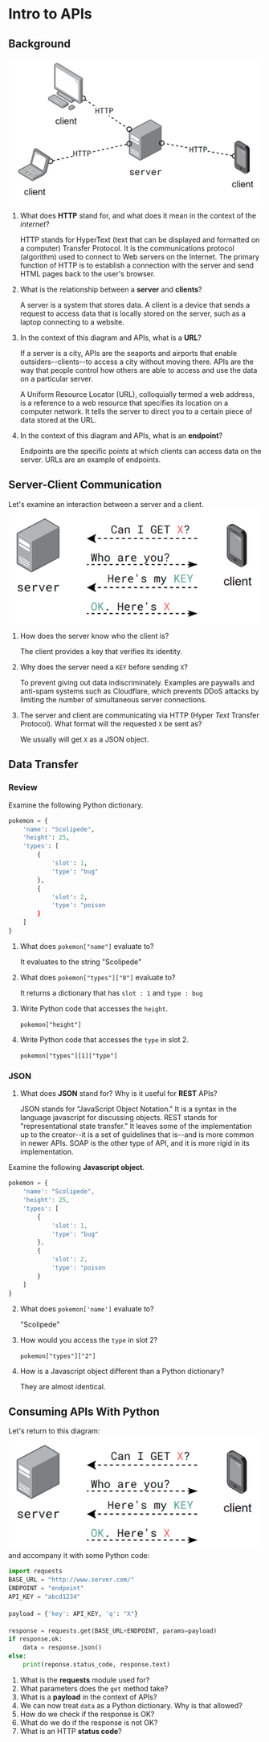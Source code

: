 # Intro to APIs
## Background
![Several clients connect to a server via HTTP](assets/img/server_clients.png)
1. What does **HTTP** stand for, and what does it mean in the context of the _internet_?

    HTTP stands for HyperText (text that can be displayed and formatted on a computer) Transfer Protocol. It is the communications protocol (algorithm) used to connect to Web servers on the Internet. The primary function of HTTP is to establish a connection with the server and send HTML pages back to the user's browser.

2. What is the relationship between a **server** and **clients**?

    A server is a system that stores data. A client is a device that sends a request to access data that is locally stored on the server, such as a laptop connecting to a website.

3. In the context of this diagram and APIs, what is a **URL**?

    If a server is a city, APIs are the seaports and airports that enable outsiders--clients--to access a city without moving there. APIs are the way that people control how others are able to access and use the data on a particular server.
    
    A Uniform Resource Locator (URL), colloquially termed a web address, is a reference to a web resource that specifies its location on a computer network. It tells the server to direct you to a certain piece of data stored at the URL.

4. In the context of this diagram and APIs, what is an **endpoint**?

    Endpoints are the specific points at which clients can access data on the server. URLs are an example of endpoints.

## Server-Client Communication
Let's examine an interaction between a server and a client.
![A client sends a GET request to a server, who provides the item after authenticating the client](assets/img/server_client.png)
1. How does the server know who the client is?

    The client provides a key that verifies its identity.

2. Why does the server need a `KEY` before sending `X`?

    To prevent giving out data indiscriminately. Examples are paywalls and anti-spam systems such as Cloudflare, which prevents DDoS attacks by limiting the number of simultaneous server connections.

3. The server and client are communicating via HTTP (Hyper _Text_ Transfer Protocol). What format will the requested `X` be sent as?

    We usually will get `X` as a JSON object.

## Data Transfer
### Review
Examine the following Python dictionary.
```py
pokemon = {
    'name': "Scolipede",
    'height': 25,
    'types': [
        {
            'slot': 1,
            'type': "bug"
        },
        {
            'slot': 2,
            'type': "poison
        }
    ]
}
```
1. What does `pokemon["name"]` evaluate to?

    It evaluates to the string "Scolipede" 

3. What does `pokemon["types"]["0"]` evaluate to?

    It returns a dictionary that has `slot : 1` and `type : bug`

5. Write Python code that accesses the `height`.
    
    `pokemon["height"]`
    
6. Write Python code that accesses the `type` in slot 2.

    `pokemon["types"][1]["type"]`


### JSON
1. What does **JSON** stand for? Why is it useful for **REST** APIs?

    JSON stands for "JavaScript Object Notation." It is a syntax in the language javascript for discussing objects. REST stands for "representational state transfer." It leaves some of the implementation up to the creator--it is a set of guidelines that is--and is more common in newer APIs. SOAP is the other type of API, and it is more rigid in its implementation.


Examine the following **Javascript object**.
```js
pokemon = {
    'name': "Scolipede",
    'height': 25,
    'types': [
        {
            'slot': 1,
            'type': "bug"
        },
        {
            'slot': 2,
            'type': "poison
        }
    ]
}
```

2. What does `pokemon['name']` evaluate to?

    "Scolipede"

4. How would you access the `type` in slot 2?

    `pokemon["types"]["2"]`

6. How is a Javascript object different than a Python dictionary?

    They are almost identical.


## Consuming APIs With Python
Let's return to this diagram:  
![A client sends a GET request to a server, who provides the item after authenticating the client](assets/img/server_client.png)  
and accompany it with some Python code:
```python
import requests
BASE_URL = "http://www.server.com/"
ENDPOINT = "endpoint"
API_KEY = "abcd1234"

payload = {'key': API_KEY, 'q': "X"}

response = requests.get(BASE_URL+ENDPOINT, params=payload)
if response.ok:
    data = response.json()
else:
    print(reponse.status_code, response.text)
```

1. What is the **requests** module used for?
2. What parameters does the `get` method take?
3. What is a **payload** in the context of APIs?
4. We can now treat `data` as a Python dictionary. Why is that allowed?
5. How do we check if the response is OK?
6. What do we do if the response is not OK?
7. What is an HTTP **status code**?
